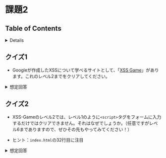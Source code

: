 # 課題2

## Table of Contents
<!-- START doctoc generated TOC please keep comment here to allow auto update -->
<!-- DON'T EDIT THIS SECTION, INSTEAD RE-RUN doctoc TO UPDATE -->
<details>
<summary>Details</summary>

- [クイズ1](#%E3%82%AF%E3%82%A4%E3%82%BA1)
- [クイズ2](#%E3%82%AF%E3%82%A4%E3%82%BA2)

</details>
<!-- END doctoc generated TOC please keep comment here to allow auto update -->

## クイズ1

- Googleが作成したXSSについて学べるサイトとして、「[XSS Game](https://xss-game.appspot.com/)」があります。これのレベル2までをクリアしてください。

<details><summary>想定回答</summary>

- レベル1の回答例
  - `<script>alert("cracked!")</script>`をフォームに入力して送信する

- レベル2の回答例
  - `<img src="test" onerror="alert('cracked')">`をフォームに入力して送信する
    - `oneerror`：imageの読み込みにエラーが起こった場合にimage要素に送られる

- 参考
  - [imageのoneerror](https://developer.mozilla.org/ja/docs/Archive/Mozilla/XUL/image#a-onerror)

</details>

## クイズ2

- XSS-Gameのレベル2では、レベル1のように`<script>`タグをフォームに入力するだけではクリアできません。それはなぜでしょうか。（任意ですがレベル6までありますので、ぜひその先もやってみてください！）

- ヒント：`index.html`の32行目に注目

<details><summary>想定回答</summary>

- `index.html`の32行目で結合したHTMLを`innerHTML`プロパティに渡しているが、このプロパティでは`<script>`タグは実行されない仕様になっているため
- ただし、`<img>`タグによるJavaScriptの実行は許可されているため、クイズ1の回答のような攻撃が可能。
- 以下MDNより引用
  - > このため、プレーンテキストを挿入するときには innerHTML を使用せず、代わりに Node.textContent を使用することをお勧めします。これは渡されたコンテンツを HTML として解釈するのではなく、生テキストとして挿入します。

- 参考
  - [Google XSS Game - Solving Level 2](http://offsec-sureshatt.blogspot.com/2017/04/google-xss-game-solving-level-2.html)
  - [element.innerHTMLのセキュリティの考慮事項](https://developer.mozilla.org/ja/docs/Web/API/Element/innerHTML#security_considerations)→これがほぼ答えです

<details>